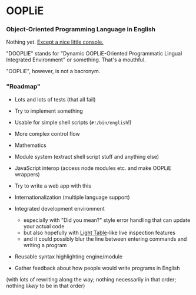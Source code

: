 
# OOPLiE

### Object-Oriented Programming Language in English

Nothing yet.
[Except a nice little console.][console]

"DOOPLIE" stands for "Dynamic OOPLiE-Oriented Programmatic Lingual Integrated Environment" or something.
That's a mouthful.

"OOPLiE", however, is not a bacronym.

### "Roadmap"

* Lots and lots of tests (that all fail)

* Try to implement something

* Usable for simple shell scripts (`#!/bin/english`!)

* More complex control flow

* Mathematics

* Module system (extract shell script stuff and anything else)

* JavaScript interop (access node modules etc. and make OOPLiE wrappers)

* Try to write a web app with this

* Internationalization (multiple language support)

* Integrated development environment
  * especially with "Did you mean?" style error handling that can update your actual code
  * but also hopefully with [Light Table][]-like live inspection features
  * and it could possibly blur the line between entering commands and writing a program

* Reusable syntax highlighting engine/module

* Gather feedback about how people would write programs in English

(with lots of rewriting along the way; nothing necessarily in that order; nothing *likely* to be in that order)

[console]: http://1j01.github.io/ooplie/dooplie/
[Light Table]: http://lighttable.com/
